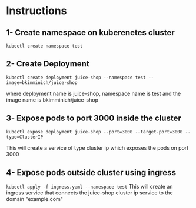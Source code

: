 # Instructions
## 1- Create namespace on kuberenetes cluster
```kubectl create namespace test```

## 2- Create Deployment
```kubectl create deployment juice-shop --namespace test --image=bkimminich/juice-shop```

where deployment name is juice-shop, namespace name is test and the image name is bkimminich/juice-shop

## 3- Expose pods to port 3000 inside the cluster
```kubectl expose deployment juice-shop --port=3000 --target-port=3000 --type=ClusterIP```

This will create a service of type cluster ip which exposes the pods on port 3000

## 4- Expose pods outside cluster using ingress
```kubectl apply -f ingress.yaml --namespace test```
This will create an ingress service that connects the juice-shop cluster ip service to the domain "example.com" 